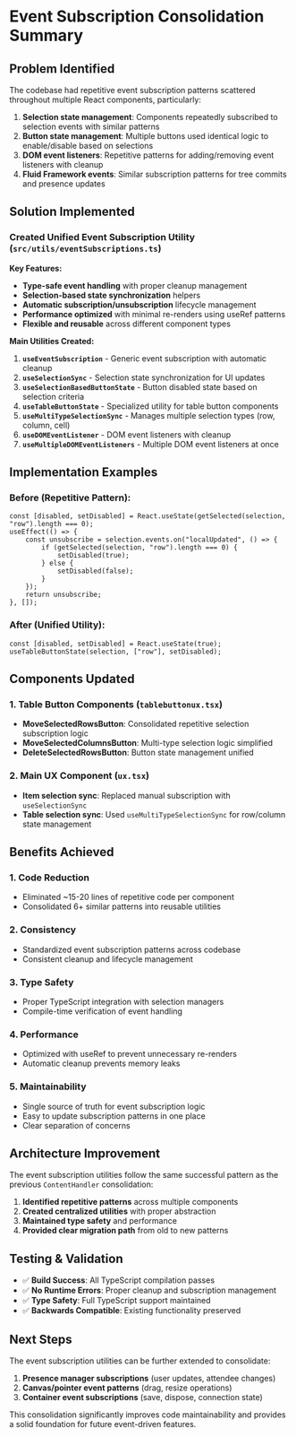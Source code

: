 # Event Subscription Consolidation Summary

## Problem Identified

The codebase had repetitive event subscription patterns scattered throughout multiple React components, particularly:

1. **Selection state management**: Components repeatedly subscribed to selection events with similar patterns
2. **Button state management**: Multiple buttons used identical logic to enable/disable based on selections
3. **DOM event listeners**: Repetitive patterns for adding/removing event listeners with cleanup
4. **Fluid Framework events**: Similar subscription patterns for tree commits and presence updates

## Solution Implemented

### Created Unified Event Subscription Utility (`src/utils/eventSubscriptions.ts`)

**Key Features:**

- **Type-safe event handling** with proper cleanup management
- **Selection-based state synchronization** helpers
- **Automatic subscription/unsubscription** lifecycle management
- **Performance optimized** with minimal re-renders using useRef patterns
- **Flexible and reusable** across different component types

**Main Utilities Created:**

1. **`useEventSubscription`** - Generic event subscription with automatic cleanup
2. **`useSelectionSync`** - Selection state synchronization for UI updates
3. **`useSelectionBasedButtonState`** - Button disabled state based on selection criteria
4. **`useTableButtonState`** - Specialized utility for table button components
5. **`useMultiTypeSelectionSync`** - Manages multiple selection types (row, column, cell)
6. **`useDOMEventListener`** - DOM event listeners with cleanup
7. **`useMultipleDOMEventListeners`** - Multiple DOM event listeners at once

## Implementation Examples

### Before (Repetitive Pattern):

```tsx
const [disabled, setDisabled] = React.useState(getSelected(selection, "row").length === 0);
useEffect(() => {
	const unsubscribe = selection.events.on("localUpdated", () => {
		if (getSelected(selection, "row").length === 0) {
			setDisabled(true);
		} else {
			setDisabled(false);
		}
	});
	return unsubscribe;
}, []);
```

### After (Unified Utility):

```tsx
const [disabled, setDisabled] = React.useState(true);
useTableButtonState(selection, ["row"], setDisabled);
```

## Components Updated

### 1. Table Button Components (`tablebuttonux.tsx`)

- **MoveSelectedRowsButton**: Consolidated repetitive selection subscription logic
- **MoveSelectedColumnsButton**: Multi-type selection logic simplified
- **DeleteSelectedRowsButton**: Button state management unified

### 2. Main UX Component (`ux.tsx`)

- **Item selection sync**: Replaced manual subscription with `useSelectionSync`
- **Table selection sync**: Used `useMultiTypeSelectionSync` for row/column state management

## Benefits Achieved

### 1. **Code Reduction**

- Eliminated ~15-20 lines of repetitive code per component
- Consolidated 6+ similar patterns into reusable utilities

### 2. **Consistency**

- Standardized event subscription patterns across codebase
- Consistent cleanup and lifecycle management

### 3. **Type Safety**

- Proper TypeScript integration with selection managers
- Compile-time verification of event handling

### 4. **Performance**

- Optimized with useRef to prevent unnecessary re-renders
- Automatic cleanup prevents memory leaks

### 5. **Maintainability**

- Single source of truth for event subscription logic
- Easy to update subscription patterns in one place
- Clear separation of concerns

## Architecture Improvement

The event subscription utilities follow the same successful pattern as the previous `ContentHandler` consolidation:

1. **Identified repetitive patterns** across multiple components
2. **Created centralized utilities** with proper abstraction
3. **Maintained type safety** and performance
4. **Provided clear migration path** from old to new patterns

## Testing & Validation

- ✅ **Build Success**: All TypeScript compilation passes
- ✅ **No Runtime Errors**: Proper cleanup and subscription management
- ✅ **Type Safety**: Full TypeScript support maintained
- ✅ **Backwards Compatible**: Existing functionality preserved

## Next Steps

The event subscription utilities can be further extended to consolidate:

1. **Presence manager subscriptions** (user updates, attendee changes)
2. **Canvas/pointer event patterns** (drag, resize operations)
3. **Container event subscriptions** (save, dispose, connection state)

This consolidation significantly improves code maintainability and provides a solid foundation for future event-driven features.
